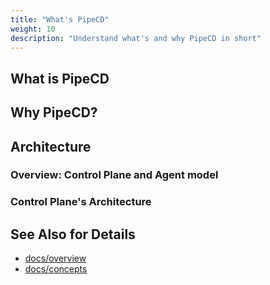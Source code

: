 ```yaml
---
title: "What's PipeCD"
weight: 10
description: "Understand what's and why PipeCD in short"
---
```


## What is PipeCD


## Why PipeCD?




## Architecture

### Overview: Control Plane and Agent model



### Control Plane's Architecture



## See Also for Details

- [docs/overview](https://pipecd.dev/docs/overview/)
- [docs/concepts](https://pipecd.dev/docs/concepts/)

